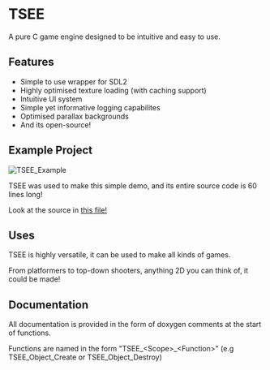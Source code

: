 # TSEE
A pure C game engine designed to be intuitive and easy to use.

## Features
* Simple to use wrapper for SDL2
* Highly optimised texture loading (with caching support)
* Intuitive UI system
* Simple yet informative logging capabilites
* Optimised parallax backgrounds
* And its open-source!

## Example Project
![TSEE_Example](https://user-images.githubusercontent.com/54776821/149760801-7c6dd131-e08a-4d20-9296-9f34fef48dd1.gif)

TSEE was used to make this simple demo, and its entire source code is 60 lines long!

Look at the source in [this file!](https://github.com/EvieUwU/TSEE/blob/master/src/main.c)

## Uses

TSEE is highly versatile, it can be used to make all kinds of games.

From platformers to top-down shooters, anything 2D you can think of, it could be made!

## Documentation

All documentation is provided in the form of doxygen comments at the start of functions.

Functions are named in the form "TSEE_\<Scope>_\<Function>" (e.g TSEE_Object_Create or TSEE_Object_Destroy)